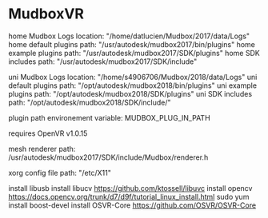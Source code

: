 # MudboxVR

home Mudbox Logs location: "/home/datlucien/Mudbox/2017/data/Logs"
home default plugins path: "/usr/autodesk/mudbox2017/bin/plugins"
home example plugins path: "/usr/autodesk/mudbox2017/SDK/plugins"
home SDK includes path:	   "/usr/autodesk/mudbox2017/SDK/include"

uni Mudbox Logs location: "/home/s4906706/Mudbox/2018/data/Logs"
uni default plugins path:  "/opt/autodesk/mudbox2018/bin/plugins"
uni example plugins path:  "/opt/autodesk/mudbox2018/SDK/plugins"
uni SDK includes path:     "/opt/autodesk/mudbox2018/SDK/include/"

plugin path environement variable: MUDBOX_PLUG_IN_PATH

requires OpenVR v1.0.15

mesh renderer path:
    /usr/autodesk/mudbox2017/SDK/include/Mudbox/renderer.h

xorg config file path:
    "/etc/X11"

install libusb
install libucv https://github.com/ktossell/libuvc
install opencv https://docs.opencv.org/trunk/d7/d9f/tutorial_linux_install.html
sudo yum install boost-devel
install OSVR-Core https://github.com/OSVR/OSVR-Core
